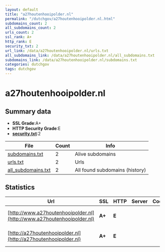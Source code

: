 ```yaml
---
layout: default
title: "a27houtenhooipolder.nl"
permalink: "/dutchgov/a27houtenhooipolder.nl.html"
subdomains_count: 2
all_subdomains_count: 2
urls_count: 2
ssl_rank: A+
http_rank: E
security_txt: 2
url_link: /data/a27houtenhooipolder.nl/urls.txt
all_subdomains_link: /data/a27houtenhooipolder.nl/all_subdomains.txt
subdomains_link: /data/a27houtenhooipolder.nl/subdomains.txt
categories: dutchgov
tags: dutchgov
---
```



# a27houtenhooipolder.nl
## Summary data


 - **SSL Grade**:A+
 - **HTTP Security Grade**:E
 - **[security.txt](https://www.digitaleoverheid.nl/nieuws/standaard-security-txt-nu-verplicht-voor-overheid/)**:2


| File       | Count | Info |
|------------|-------|------|
|[subdomains.txt](/DutchGovScope/data/a27houtenhooipolder.nl/subdomains.txt)|2|Alive subdomains|
|[urls.txt](/DutchGovScope/data/a27houtenhooipolder.nl/urls.txt)|2|Urls|
|[all_subdomains.txt](/DutchGovScope/data/a27houtenhooipolder.nl/all_subdomains.txt)|2|All found subdomains (history)|


## Statistics


| Url | SSL | HTTP | Server | Cookie | HSTS | CORS | CTO | CSP | XFO | XXP | RP |FP| Tech |Title |
|--------|-------|-------|------|------|------|------|------|------|------|------|------|------|------|------|
|[http://www.a27houtenhooipolder.nl](http://www.a27houtenhooipolder.nl)| **A+**| **E**|| | | | | | | | :white_check_mark: | |HSTS Microsoft ASP.NET||
|[http://a27houtenhooipolder.nl](http://a27houtenhooipolder.nl)| **A+**| **E**|| | | | | | | | :white_check_mark: | |HSTS Microsoft ASP.NET||

